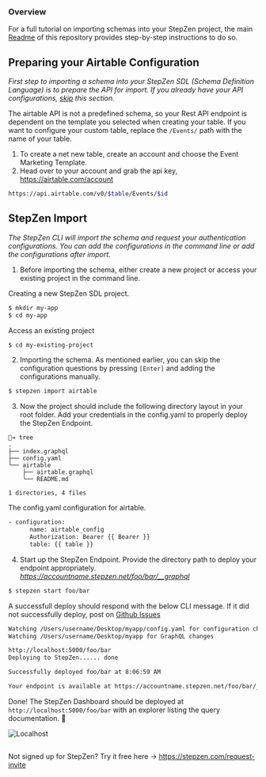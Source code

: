 ### Overview
For a full tutorial on importing schemas into your StepZen project, the main [Readme](https://github.com/steprz/stepzen-schemas) of this repository provides step-by-step instructions to do so.

## Preparing your Airtable Configuration

<em>First step to importing a schema into your StepZen SDL (Schema Definition Language) is to prepare the API for import. If you already have your API configurations, [skip](#import) this section.</em>

The airtable API is not a predefined schema, so your Rest API endpoint is dependent on the template you selected when creating your table. If you want to configure your custom table, replace the `/Events/` path with the name of your table.

1. To create a net new table, create an account and choose the Event Marketing Template. 
2. Head over to your account and grab the api key, https://airtable.com/account

```bash
https://api.airtable.com/v0/$table/Events/$id
```

## StepZen Import <a href="import"></a>
<em>The StepZen CLI will import the schema and request your authentication configurations. You can add the configurations in the command line or add the configurations after import.</em>

1. Before importing the schema, either create a new project or access your existing project in the command line.

Creating a new StepZen SDL project.
```bash
$ mkdir my-app
$ cd my-app
```

Access an existing project
```bash
$ cd my-existing-project
```

2. Importing the schema.  As mentioned earlier, you can skip the configuration questions by pressing `[Enter]` and adding the configurations manually.

```bash
$ stepzen import airtable
```

3. Now the project should include the following directory layout in your root folder.  Add your credentials in the config.yaml to properly deploy the StepZen Endpoint.

```shell
🐒➔ tree
.
├── index.graphql
├── config.yaml
└── airtable
    ├── airtable.graphql
    └── README.md

1 directories, 4 files
```

The config.yaml configuration for airtable.
```bash
- configuration:  
      name: airtable_config
      Authorization: Bearer {{ Bearer }}
      table: {{ table }}
```

4. Start up the StepZen Endpoint. Provide the directory path to deploy your endpoint appropriately.  
<em>https://accountname.stepzen.net/foo/bar/__graphql</em>


```bash
$ stepzen start foo/bar
```
A successfull deploy should respond with the below CLI message. If it did not successfully deploy, post on [Github Issues](https://github.com/steprz/stepzen-schemas/issues)
```bash
Watching /Users/username/Desktop/myapp/config.yaml for configuration changes
Watching /Users/username/Desktop/myapp for GraphQL changes

http://localhost:5000/foo/bar
Deploying to StepZen...... done

Successfully deployed foo/bar at 8:06:59 AM

Your endpoint is available at https://accountname.stepzen.net/foo/bar/__graphql
```

Done! The StepZen Dashboard should be deployed at `http://localhost:5000/foo/bar` with an explorer listing the query documentation. 🚀

![Localhost](https://res.cloudinary.com/dvfhnc6ui/image/upload/v1614608265/stepzen-localhost-dashboard.png)

## 

Not signed up for StepZen? Try it free here -> https://stepzen.com/request-invite